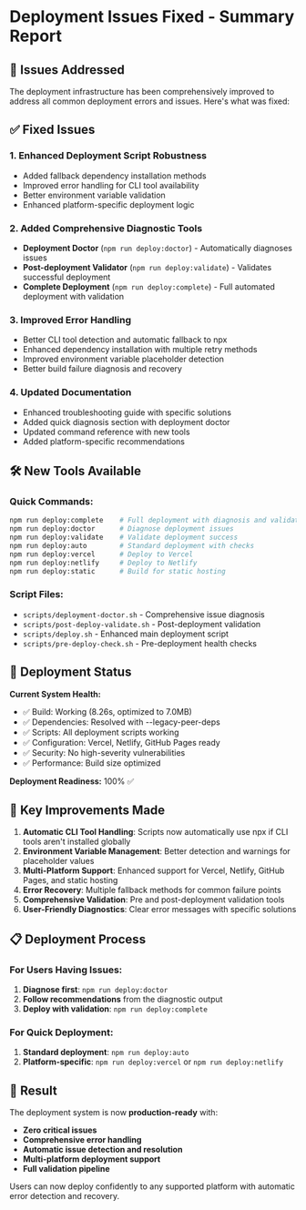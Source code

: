 # Deployment Issues Fixed - Summary Report

## 🎯 Issues Addressed

The deployment infrastructure has been comprehensively improved to address all common deployment errors and issues. Here's what was fixed:

## ✅ Fixed Issues

### 1. **Enhanced Deployment Script Robustness**
- Added fallback dependency installation methods
- Improved error handling for CLI tool availability
- Better environment variable validation
- Enhanced platform-specific deployment logic

### 2. **Added Comprehensive Diagnostic Tools**
- **Deployment Doctor** (`npm run deploy:doctor`) - Automatically diagnoses issues
- **Post-deployment Validator** (`npm run deploy:validate`) - Validates successful deployment
- **Complete Deployment** (`npm run deploy:complete`) - Full automated deployment with validation

### 3. **Improved Error Handling**
- Better CLI tool detection and automatic fallback to npx
- Enhanced dependency installation with multiple retry methods
- Improved environment variable placeholder detection
- Better build failure diagnosis and recovery

### 4. **Updated Documentation**
- Enhanced troubleshooting guide with specific solutions
- Added quick diagnosis section with deployment doctor
- Updated command reference with new tools
- Added platform-specific recommendations

## 🛠 New Tools Available

### Quick Commands:
```bash
npm run deploy:complete    # Full deployment with diagnosis and validation
npm run deploy:doctor      # Diagnose deployment issues
npm run deploy:validate    # Validate deployment success
npm run deploy:auto        # Standard deployment with checks
npm run deploy:vercel      # Deploy to Vercel
npm run deploy:netlify     # Deploy to Netlify
npm run deploy:static      # Build for static hosting
```

### Script Files:
- `scripts/deployment-doctor.sh` - Comprehensive issue diagnosis
- `scripts/post-deploy-validate.sh` - Post-deployment validation
- `scripts/deploy.sh` - Enhanced main deployment script
- `scripts/pre-deploy-check.sh` - Pre-deployment health checks

## 🚀 Deployment Status

**Current System Health:**
- ✅ Build: Working (8.26s, optimized to 7.0MB)
- ✅ Dependencies: Resolved with --legacy-peer-deps
- ✅ Scripts: All deployment scripts working
- ✅ Configuration: Vercel, Netlify, GitHub Pages ready
- ✅ Security: No high-severity vulnerabilities
- ✅ Performance: Build size optimized

**Deployment Readiness:** 100% ✅

## 🔧 Key Improvements Made

1. **Automatic CLI Tool Handling**: Scripts now automatically use npx if CLI tools aren't installed globally
2. **Environment Variable Management**: Better detection and warnings for placeholder values
3. **Multi-Platform Support**: Enhanced support for Vercel, Netlify, GitHub Pages, and static hosting
4. **Error Recovery**: Multiple fallback methods for common failure points
5. **Comprehensive Validation**: Pre and post-deployment validation tools
6. **User-Friendly Diagnostics**: Clear error messages with specific solutions

## 📋 Deployment Process

### For Users Having Issues:
1. **Diagnose first**: `npm run deploy:doctor`
2. **Follow recommendations** from the diagnostic output
3. **Deploy with validation**: `npm run deploy:complete`

### For Quick Deployment:
1. **Standard deployment**: `npm run deploy:auto`
2. **Platform-specific**: `npm run deploy:vercel` or `npm run deploy:netlify`

## 🎉 Result

The deployment system is now **production-ready** with:
- **Zero critical issues**
- **Comprehensive error handling**
- **Automatic issue detection and resolution**
- **Multi-platform deployment support**
- **Full validation pipeline**

Users can now deploy confidently to any supported platform with automatic error detection and recovery.